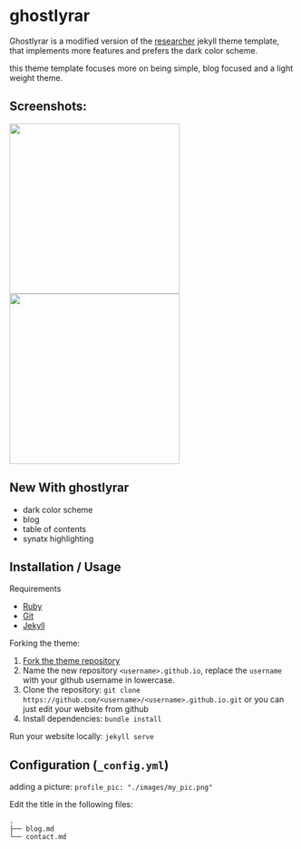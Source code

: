 # ghostlyrar

Ghostlyrar is a modified version of the [researcher] jekyll theme template, that
implements more features and prefers the dark color scheme.

this theme template focuses more on being simple, blog focused and a light weight
theme.

## Screenshots:
<img height=300px src="https://github.com/user-attachments/assets/2172dd05-5554-4eb6-9373-423cae24fb0d">
<img height=300px src="https://github.com/user-attachments/assets/29070b68-6ae9-4b5d-ad1a-1e665dc009c3">


## New With ghostlyrar

- dark color scheme
- blog
- table of contents
- synatx highlighting


## Installation / Usage

Requirements
- [Ruby](https://www.ruby-lang.org/en/)
- [Git](https://git-scm.com/)
- [Jekyll](https://jekyllrb.com/)


Forking the theme:
1. [Fork the theme repository](https://github.com/0xRar/ghostlyrar/fork)
2. Name the new repository `<username>.github.io`, replace the `username` with
your github username in lowercase.
3. Clone the repository: `git clone https://github.com/<username>/<username>.github.io.git`
or you can just edit your website from github
4. Install dependencies: `bundle install`


Run your website locally: `jekyll serve`


## Configuration (`_config.yml`)

adding a picture: `profile_pic: "./images/my_pic.png"`

Edit the title in the following files:
```
.
├── blog.md
└── contact.md
```


[researcher]: https://github.com/ankitsultana/researcher
